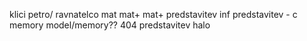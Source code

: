 klici petro/ ravnatelco
mat
mat+
mat+ predstavitev
inf predstavitev - c memory model/memory??
404 predstavitev halo